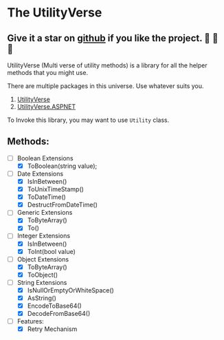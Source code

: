 ﻿# The UtilityVerse

## Give it a star on [github](https://github.com/purkayasta/TheUtilityVerse) if you like the project. 👏 🌠 🌟

UtilityVerse (Multi verse of utility methods) is a library for all the helper methods that you might use.

There are multiple packages in this universe. Use whatever suits you.

1. [UtilityVerse](https://www.nuget.org/packages/UtilityVerse/)
2. [UtilityVerse.ASPNET](https://www.nuget.org/packages/UtilityVerse.ASPNET/)

To Invoke this library, you may want to use ```Utility``` class.

## Methods:

- [ ] Boolean Extensions
	- [x] ToBoolean(string value);
- [ ] Date Extensions
	- [x] IsInBetween()
	- [x] ToUnixTimeStamp()
	- [x] ToDateTime()
	- [x] DestructFromDateTime()

- [ ] Generic Extensions
	- [x] ToByteArray()
	- [x] To<T>()

- [ ] Integer Extensions
	- [x] IsInBetween()
	- [x] ToInt(bool value)

- [ ] Object Extensions
	- [x] ToByteArray()
	- [x] ToObject()

- [ ] String Extensions
	- [x] IsNullOrEmptyOrWhiteSpace()
	- [x] AsString()
	- [x] EncodeToBase64()
	- [x] DecodeFromBase64()

- [ ] Features:
	- [x] Retry Mechanism
